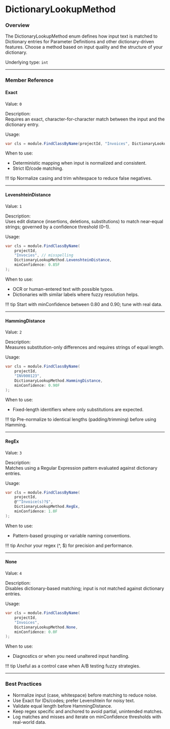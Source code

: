 # DictionaryLookupMethod

### Overview

The DictionaryLookupMethod enum defines how input text is matched to Dictionary entries for Parameter Definitions and other dictionary-driven features. Choose a method based on input quality and the structure of your dictionary.

Underlying type: `int`

***

### Member Reference

#### Exact

Value: `0`

Description:  
Requires an exact, character-for-character match between the input and the dictionary entry.

Usage:

```csharp
var cls = module.FindClassByName(projectId, "Invoices", DictionaryLookupMethod.Exact, minConfidence: 1.0F);
```

When to use:

* Deterministic mapping when input is normalized and consistent.
* Strict ID/code matching.

!!! tip
    Normalize casing and trim whitespace to reduce false negatives.

***

#### LevenshteinDistance

Value: `1`

Description:  
Uses edit distance (insertions, deletions, substitutions) to match near-equal strings; governed by a confidence threshold (0–1).

Usage:

```csharp
var cls = module.FindClassByName(
    projectId,
    "Invocies", // misspelling
    DictionaryLookupMethod.LevenshteinDistance,
    minConfidence: 0.85F
);
```

When to use:

* OCR or human-entered text with possible typos.
* Dictionaries with similar labels where fuzzy resolution helps.

!!! tip
    Start with minConfidence between 0.80 and 0.90; tune with real data.

***

#### HammingDistance

Value: `2`

Description:  
Measures substitution-only differences and requires strings of equal length.

Usage:

```csharp
var cls = module.FindClassByName(
    projectId,
    "INV000123",
    DictionaryLookupMethod.HammingDistance,
    minConfidence: 0.90F
);
```

When to use:

* Fixed-length identifiers where only substitutions are expected.

!!! tip
    Pre-normalize to identical lengths (padding/trimming) before using Hamming.

***

#### RegEx

Value: `3`

Description:  
Matches using a Regular Expression pattern evaluated against dictionary entries.

Usage:

```csharp
var cls = module.FindClassByName(
    projectId,
    @"^Invoice(s)?$",
    DictionaryLookupMethod.RegEx,
    minConfidence: 1.0F
);
```

When to use:

* Pattern-based grouping or variable naming conventions.

!!! tip
    Anchor your regex (^, $) for precision and performance.

***

#### None

Value: `4`

Description:  
Disables dictionary-based matching; input is not matched against dictionary entries.

Usage:

```csharp
var cls = module.FindClassByName(
    projectId,
    "Invoices",
    DictionaryLookupMethod.None,
    minConfidence: 0.0F
);
```

When to use:

* Diagnostics or when you need unaltered input handling.

!!! tip
    Useful as a control case when A/B testing fuzzy strategies.

***

### Best Practices

* Normalize input (case, whitespace) before matching to reduce noise.
* Use Exact for IDs/codes; prefer Levenshtein for noisy text.
* Validate equal length before HammingDistance.
* Keep regex specific and anchored to avoid partial, unintended matches.
* Log matches and misses and iterate on minConfidence thresholds with real-world data.